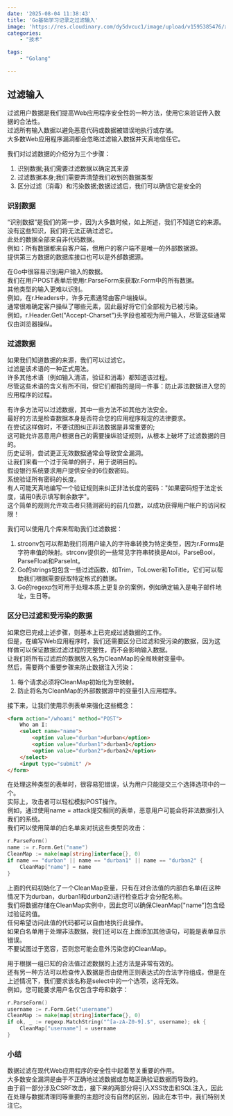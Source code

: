 ```yaml
---
date: '2025-08-04 11:38:43'
title: 'Go基础学习记录之过滤输入'
image: 'https://res.cloudinary.com/dy5dvcuc1/image/upload/v1595385476/xiaorongmao/golang.jpg'
categories:
    - "技术"

tags:
    - "Golang"

---
```


## 过滤输入

过滤用户数据是我们提高Web应用程序安全性的一种方法，使用它来验证传入数据的合法性。  
过滤所有输入数据以避免恶意代码或数据被错误地执行或存储。  
大多数Web应用程序漏洞都会忽略过滤输入数据并天真地信任它。

我们对过滤数据的介绍分为三个步骤：

1. 识别数据;我们需要过滤数据以确定其来源  
2. 过滤数据本身;我们需要弄清楚我们收到的数据类型  
3. 区分过滤（消毒）和污染数据;数据过滤后，我们可以确信它是安全的

### 识别数据

“识别数据”是我们的第一步，因为大多数时候，如上所述，我们不知道它的来源。  
没有这些知识，我们将无法正确过滤它。  
此处的数据全部来自非代码数据。  
例如：所有数据都来自客户端，但用户的客户端不是唯一的外部数据源。  
提供第三方数据的数据库接口也可以是外部数据源。

在Go中很容易识别用户输入的数据。  
我们在用户POST表单后使用r.ParseForm来获取r.Form中的所有数据。  
其他类型的输入更难以识别。  
例如，在r.Headers中，许多元素通常由客户端操纵。  
通常很难确定客户操纵了哪些元素，因此最好将它们全部视为已被污染。  
例如，r.Header.Get("Accept-Charset")头字段也被视为用户输入，尽管这些通常仅由浏览器操纵。

### 过滤数据

如果我们知道数据的来源，我们可以过滤它。  
过滤是该术语的一种正式用法。  
许多其他术语（例如输入清洁，验证和消毒）都知道该过程。  
尽管这些术语的含义有所不同，但它们都指的是同一件事：防止非法数据进入您的应用程序的过程。

有许多方法可以过滤数据，其中一些方法不如其他方法安全。  
最好的方法是检查数据本身是否符合您的应用程序规定的法律要求。  
在尝试这样做时，不要试图纠正非法数据是非常重要的;  
这可能允许恶意用户根据自己的需要操纵验证规则，从根本上破坏了过滤数据的目的。  
历史证明，尝试更正无效数据通常会导致安全漏洞。  
让我们来看一个过于简单的例子，用于说明目的。  
假设银行系统要求用户提供安全的6位数密码。  
系统验证所有密码的长度。  
有人可能天真地编写一个验证规则来纠正非法长度的密码："如果密码短于法定长度，请用0表示填写剩余数字"。  
这个简单的规则允许攻击者只猜测密码的前几位数，以成功获得用户帐户的访问权限！

我们可以使用几个库来帮助我们过滤数据：

1. strconv包可以帮助我们将用户输入的字符串转换为特定类型，因为r.Forms是字符串值的映射。strconv提供的一些常见字符串转换是Atoi，ParseBool，ParseFloat和ParseInt。  
2. Go的strings包包含一些过滤函数，如Trim，ToLower和ToTitle，它们可以帮助我们根据需要获取特定格式的数据。  
3. Go的regexp包可用于处理本质上更复杂的案例，例如确定输入是电子邮件地址，生日等。

### 区分已过滤和受污染的数据

如果您已完成上述步骤，则基本上已完成过滤数据的工作。  
但是，在编写Web应用程序时，我们还需要区分已过滤和受污染的数据，因为这样做可以保证数据过滤过程的完整性，而不会影响输入数据。  
让我们将所有过滤后的数据放入名为CleanMap的全局映射变量中。  
然后，需要两个重要步骤来防止数据注入污染：

1. 每个请求必须将CleanMap初始化为空映射。  
2. 防止将名为CleanMap的外部数据源中的变量引入应用程序。

接下来，让我们使用示例表单来强化这些概念：

```html
<form action="/whoami" method="POST">
    Who am I:
    <select name="name">
        <option value="durban">durban</option>
        <option value="durban1">durban1</option>
        <option value="durban2">durban2</option>
    </select>
    <input type="submit" />
</form>
```

在处理这种类型的表单时，很容易犯错误，认为用户只能提交三个选择选项中的一个。  
实际上，攻击者可以轻松模拟POST操作。  
例如，通过使用name = attack提交相同的表单，恶意用户可能会将非法数据引入我们的系统。  
我们可以使用简单的白名单来对抗这些类型的攻击：

```go
r.ParseForm()
name := r.Form.Get("name")
CleanMap := make(map[string]interface{}, 0)
if name == "durban" || name == "durban1" || name == "durban2" {
    CleanMap["name"] = name
}
```

上面的代码初始化了一个CleanMap变量，只有在对合法值的内部白名单(在这种情况下为durban，durban1和durban2)进行检查后才会分配名称。  
我们将数据存储在CleanMap实例中，因此您可以确保CleanMap["name"]包含经过验证的值。  
任何希望访问此值的代码都可以自由地执行此操作。  
如果白名单用于处理非法数据，我们还可以在上面添加其他语句，可能是表单显示错误。  
不要试图过于宽容，否则您可能会意外污染您的CleanMap。

用于根据一组已知的合法值过滤数据的上述方法是非常有效的。  
还有另一种方法可以检查传入数据是否由使用正则表达式的合法字符组成，但是在上述情况下，我们要求该名称是select中的一个选项，这将无效。  
例如，您可能要求用户名仅包含字母和数字：

```go
r.ParseForm()
username := r.Form.Get("username")
CleanMap := make(map[string]interface{}, 0)
if ok, _ := regexp.MatchString("^[a-zA-Z0-9].$", username); ok {
    CleanMap["username"] = username
}
```

### 小结

数据过滤在现代Web应用程序的安全性中起着至关重要的作用。  
大多数安全漏洞是由于不正确地过滤数据或忽略正确验证数据而导致的。  
由于前一部分涉及CSRF攻击，接下来的两部分将引入XSS攻击和SQL注入，因此在处理与数据清理同等重要的主题时没有自然的区别，因此在本节中，我们特别关注它。

